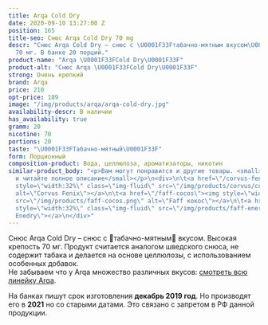 ```yaml
---
title: Arqa Cold Dry
date: 2020-09-10 13:27:00 Z
position: 165
title-seo: Снюс Arqa Cold Dry 70 mg
descr: "Снюс Arqa Cold Dry – снюс с \U0001F33Fтабачно-мятным вкусом\U0001F33F. Крепость
  70 мг. В банке 20 порций."
product-name: "Arqa \U0001F33FCold Dry\U0001F33F"
product-alt: "Снюс Arqa \U0001F33FCold Dry\U0001F33F"
strong: Очень крепкий
brand: Arqa
price: 210
opt-price: 189
image: "/img/products/arqa/arqa-cold-dry.jpg"
availability-descr: В наличии
has_availability: true
gramm: 20
nicotine: 70
portions: 20
taste: "\U0001F33FТабачно-мятный\U0001F33F"
form: Порционный
composition-product: Вода, целлюлоза, ароматизаторы, никотин
similar-product_body: "<p>Вам могут понравится и другие товары. <small>Жмите на картинки
  и читайте полное описание</small></p>\n<div>\n\t<a href=\"/corvus-fenix-barberry\"><img
  style=\"width:32%\" class=\"img-fluid\" src=\"/img/products/corvus/corvus-fenix.png\"
  alt=\"Corvus Fenix\"></a>\n\t<a href=\"/faff-cocos\"><img style=\"width:32%\" class=\"img-fluid\"
  src=\"/img/products/faff-cocos.png\" alt=\"Faff кокос\"></a>\n\t<a href=\"/faff-snus-energy\"><img
  style=\"width:32%\" class=\"img-fluid\" src=\"/img/products/faff-energy.png\" alt=\"Faff
  Enedry\"></a>\n</div>"
---
```


Снюс Arqa Cold Dry – снюс с 🌿табачно-мятным🌿 вкусом. Высокая крепость 70 мг. Продукт считается аналогом шведского снюса, не содержит табака и делается на основе целлюлозы, с использованием особенных добавок.<br>
Не забываем что у Arqa множество различных вкусов: [смотреть всю линейку Arqa](/arqa).

На банках пишут срок изготовления **декабрь 2019 год**. Но производят его в **2021** но со старыми датами. Это связано с запретом в РФ данной продукции.